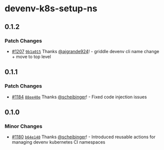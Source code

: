 # devenv-k8s-setup-ns

## 0.1.2

### Patch Changes

- [#1207](https://github.com/smartcontractkit/.github/pull/1207)
  [`9b1a015`](https://github.com/smartcontractkit/.github/commit/9b1a015979ea8bd9c81bf3e31dec6439001fd568)
  Thanks [@ajgrande924](https://github.com/ajgrande924)! - griddle devenv cli
  name change + move to top level

## 0.1.1

### Patch Changes

- [#1184](https://github.com/smartcontractkit/.github/pull/1184)
  [`88ee40e`](https://github.com/smartcontractkit/.github/commit/88ee40ecb6eb8312fc43dbde3616994821d216fb)
  Thanks [@scheibinger](https://github.com/scheibinger)! - Fixed code injection
  issues

## 0.1.0

### Minor Changes

- [#1180](https://github.com/smartcontractkit/.github/pull/1180)
  [`b64e140`](https://github.com/smartcontractkit/.github/commit/b64e14026b5f057d12843b9ebe2311b000587d93)
  Thanks [@scheibinger](https://github.com/scheibinger)! - Introduced reusable
  actions for managing devenv kubernetes CI namespaces
